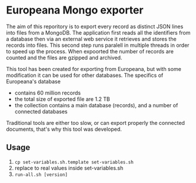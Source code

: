 # Europeana Mongo exporter

The aim of this reporitory is to export every record 
as distinct JSON lines into files from a MongoDB.
The application first reads all the identifiers from
a database then via an external web service it retrieves
and stores the records into files. This second step
runs paralell in multiple threads in order to speed 
up the process. When expoorted the number of 
records are counted and the files are gzipped and
archived.

This tool has been created for exporting from Europeana, 
but with some modification it can be used for other
databases. The specifics of Europeana's database
* contains 60 million records
* the total size of exported file are 1.2 TB
* the collection contains a main database (records),
and a number of connected databases

Traditional tools are either too slow, or can 
export properly the connected documents, that's why
this tool was developed.

## Usage

 1. `cp set-variables.sh.template set-variables.sh`
 2. replace <placeholders> to real values inside set-variables.sh
 3. `run-all.sh [version]`
